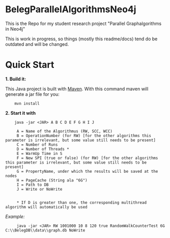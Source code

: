 # BelegParallelAlgorithmsNeo4j

This is the Repo for my student research project  "Parallel Graphalgorithms in Neo4j"

This is work in progress, so things (mostly this readme/docs) tend do be outdated and will be changed.

# Quick Start

**1. Build it:**

This Java project is built with [Maven](http://maven.apache.org).
With this command maven will generate a jar file for you:

        mvn install

**2. Start it with**

        java -jar <JAR> A B C D E F G H I J
        
         A = Name of the Algorithmus (RW, SCC, WCC)
         B = OperationNumber (for RW) [for the other algorithms this parameter is irrelevant, but some value still needs to be present]
         C = Number of Runs
         D = Number of Threads *
         E = WarmUp Time in S
         F = New SPI (true or false) (for RW) [for the other algorithms this parameter is irrelevant, but some value still needs to be present]
         G = PropertyName, under which the results will be saved at the nodes
         H = PageCache (String ala "6G")
         I = Path to DB
         J = Write or NoWrite
         
         
         * If D is greater than one, the corresponding multithread algorithm will automatically be used 
         
*Example:*
           
         java -jar <JAR> RW 1001000 10 8 120 true RandomWalkCounterTest 6G C:\\BelegDB\\data\\graph.db NoWrite
         
